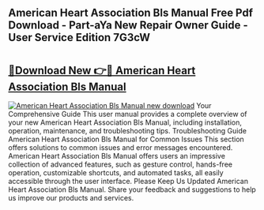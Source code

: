 ## American Heart Association Bls Manual Free Pdf Download - Part-aYa New Repair Owner Guide - User Service Edition 7G3cW

# <h2><a href="http://bc15255.oget.top/?id=American+Heart+Association+Bls+Manual">🔗Download New 👉🔴 American Heart Association Bls Manual</a></h2>

[![American Heart Association Bls Manual new download](https://i.imgur.com/5g1atiW.png)](http://bc15255.oget.top/?id=American+Heart+Association+Bls+Manual)
Your Comprehensive Guide This user manual provides a complete overview of your new American Heart Association Bls Manual, including installation, operation, maintenance, and troubleshooting tips. Troubleshooting Guide American Heart Association Bls Manual for Common Issues This section offers solutions to common issues and error messages encountered. American Heart Association Bls Manual offers users an impressive collection of advanced features, such as gesture control, hands-free operation, customizable shortcuts, and automated tasks, all easily accessible through the user interface. Please Keep Us Updated American Heart Association Bls Manual. Share your feedback and suggestions to help us improve our products and services.
